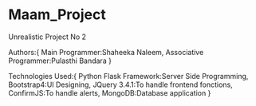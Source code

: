 # Maam_Project
Unrealistic Project No 2

Authors:{
    Main Programmer:Shaheeka Naleem,
    Associative Programmer:Pulasthi Bandara
}

Technologies Used:{
    Python Flask Framework:Server Side Programming,
    Bootstrap4:UI Designing,
    JQuery 3.4.1:To handle frontend fonctions,
    ConfirmJS:To handle alerts,
    MongoDB:Database application
}
